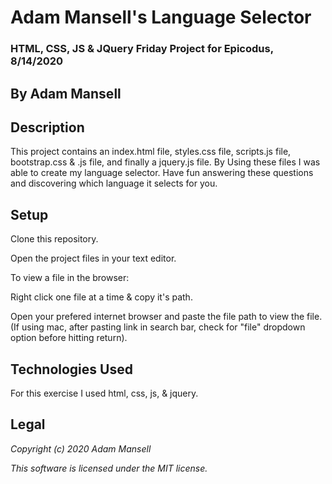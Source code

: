 # Adam Mansell's Language Selector

### HTML, CSS, JS & JQuery Friday Project for Epicodus, 8/14/2020

## **By Adam Mansell**


## Description
This project contains an index.html file, styles.css file, scripts.js file, bootstrap.css & .js file, and finally a jquery.js file. By Using these files I was able to create my language selector. Have fun answering these questions and discovering which language it selects for you.

## Setup
Clone this repository.

Open the project files in your text editor.

To view a file in the browser:

Right click one file at a time & copy it's path.

Open your prefered internet browser and paste the file path to view the file.
(If using mac, after pasting link in search bar, check for "file" dropdown option before hitting return).

## Technologies Used
For this exercise I used html, css, js, & jquery.

## Legal
_Copyright (c) 2020 Adam Mansell_


_This software is licensed under the MIT license._